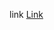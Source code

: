 link
[Link](https://www.youtube.com/watch?v=LiLlsGUW4AQ&list=PLpwngcHZlPafPXPPPVTsOugzKfIJjB7Qm&index=11)
